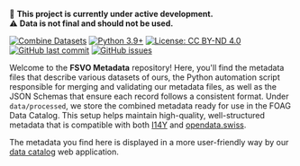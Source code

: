 🚧 **This project is currently under active development.**  
⚠️  **Data is not final and should not be used.**


[![Combine Datasets](https://github.com/BLV-OSAV-USAV/FSVO-Metadata/actions/workflows/combine-datasets.yml/badge.svg)](https://github.com/BLV-OSAV-USAV/FSVO-Metadata/actions/workflows/combine-datasets.yml)
[![Python 3.9+](https://img.shields.io/badge/Python-3.9%2B-blue.svg)](https://www.python.org/downloads/)
[![License: CC BY-ND 4.0](https://img.shields.io/badge/License-CC%20BY--ND%204.0-lightgrey.svg)](https://creativecommons.org/licenses/by-nd/4.0/)
[![GitHub last commit](https://img.shields.io/github/last-commit/BLV-OSAV-USAV/FSVO-Metadata.svg)](https://github.com/BLV-OSAV-USAV/FSVO-Metadata/commits)
[![GitHub issues](https://img.shields.io/github/issues/BLV-OSAV-USAV/FSVO-Metadata.svg)](https://github.com/BLV-OSAV-USAV/FSVO-Metadata/issues)

Welcome to the **FSVO Metadata** repository! Here, you'll find the metadata files that describe various datasets of ours, the Python automation script responsible for merging and validating our metadata files, as well as the JSON Schemas that ensure each record follows a consistent format. Under `data/processed`, we store the combined metadata ready for use in the FOAG Data Catalog. This setup helps maintain high-quality, well-structured metadata that is compatible with both [I14Y](https://www.i14y.admin.ch/) and [opendata.swiss](https://opendata.swiss).

The metadata you find here is displayed in a more user-friendly way by our [data catalog](https://github.com/blw-ofag-ufag/data-catalog) web application.
